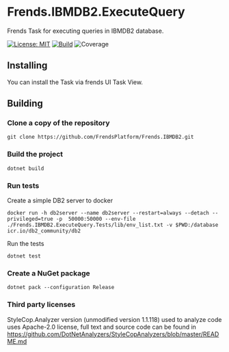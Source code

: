 # Frends.IBMDB2.ExecuteQuery
Frends Task for executing queries in IBMDB2 database.

[![License: MIT](https://img.shields.io/badge/License-MIT-green.svg)](https://opensource.org/licenses/MIT)
[![Build](https://github.com/FrendsPlatform/Frends.IBMDB2/actions/workflows/ExecuteQuery_build_and_test_on_main.yml/badge.svg)](https://github.com/FrendsPlatform/Frends.IBMDB2/actions)
![Coverage](https://app-github-custom-badges.azurewebsites.net/Badge?key=FrendsPlatform/Frends.IBMDB2/Frends.IBMDB2.ExecuteQuery|main)

## Installing

You can install the Task via frends UI Task View.

## Building

### Clone a copy of the repository

`git clone https://github.com/FrendsPlatform/Frends.IBMDB2.git`

### Build the project

`dotnet build`

### Run tests

Create a simple DB2 server to docker

`docker run -h db2server --name db2server --restart=always --detach --privileged=true -p  50000:50000 --env-file ./Frends.IBMDB2.ExecuteQuery.Tests/lib/env_list.txt -v $PWD:/database icr.io/db2_community/db2`

Run the tests

`dotnet test`

### Create a NuGet package

`dotnet pack --configuration Release`

### Third party licenses

StyleCop.Analyzer version (unmodified version 1.1.118) used to analyze code uses Apache-2.0 license, full text and source code can be found in https://github.com/DotNetAnalyzers/StyleCopAnalyzers/blob/master/README.md
